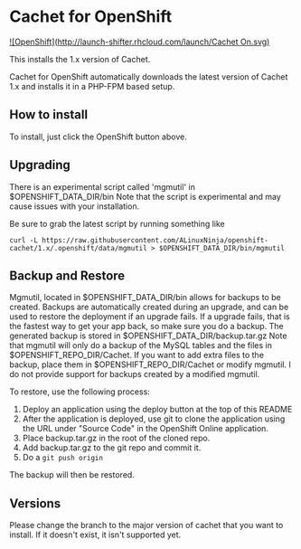 # Cachet for OpenShift
[![OpenShift](http://launch-shifter.rhcloud.com/launch/Cachet On.svg)](https://openshift.redhat.com/app/console/application_type/custom?&cartridges%5B%5D=http://cartreflect-claytondev.rhcloud.com/github/boekkooi/openshift-cartridge-nginx&cartridges%5B%5D=http://cartreflect-claytondev.rhcloud.com/github/boekkooi/openshift-cartridge-php&cartridges%5B%5D=mysql-5.5&initial_git_url=https://github.com/ALinuxNinja/openshift-cachet.git&name=cachet&initial_git_branch=1.x)

This installs the 1.x version of Cachet.

Cachet for OpenShift automatically downloads the latest version of Cachet 1.x and installs it in a PHP-FPM based setup.

## How to install
To install, just click the OpenShift button above.

## Upgrading
There is an experimental script called 'mgmutil' in $OPENSHIFT_DATA_DIR/bin
Note that the script is experimental and may cause issues with your installation.

Be sure to grab the latest script by running something like
```
curl -L https://raw.githubusercontent.com/ALinuxNinja/openshift-cachet/1.x/.openshift/data/mgmutil > $OPENSHIFT_DATA_DIR/bin/mgmutil
```

## Backup and Restore
Mgmutil, located in $OPENSHIFT_DATA_DIR/bin allows for backups to be created. Backups are automatically created during an upgrade, and can be used to restore the deployment if an upgrade fails. If a upgrade fails, that is the fastest way to get your app back, so make sure you do a backup.
The generated backup is stored in $OPENSHIFT_DATA_DIR/backup.tar.gz
Note that mgmutil will only do a backup of the MySQL tables and the files in $OPENSHIFT_REPO_DIR/Cachet. If you want to add extra files to the backup, place them in $OPENSHIFT_REPO_DIR/Cachet or modify mgmutil. I do not provide support for backups created by a modified mgmutil.

To restore, use the following process:
  1. Deploy an application using the deploy button at the top of this README
  2. After the application is deployed, use git to clone the application using the URL under "Source Code" in the OpenShift Online application.
  3. Place backup.tar.gz in the root of the cloned repo.
  4. Add backup.tar.gz to the git repo and commit it.
  5. Do a `git push origin`

The backup will then be restored.

## Versions
Please change the branch to the major version of cachet that you want to install.
If it doesn't exist, it isn't supported yet.
